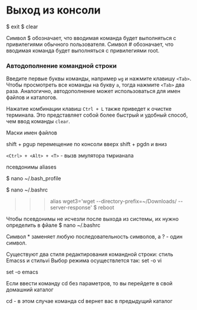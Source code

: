 # Выход из консоли
$ exit
$ clear

Символ $ обозначает, что вводимая команда будет выполняться с привилегиями обычного пользователя.
Символ # обозначает, что вводимая команда будет выполняться с привилегиями root.

### Автодополнение командной строки

Введите первые буквы команды, например `wg` и нажмите клавишу `<Tab>`. Чтобы просмотреть все команды на букву `a`, тогда нажмите `<Tab>` два раза. Аналогично, автодополнение может использоваться для имен файлов и каталогов.

Нажатие комбинации клавиш `Ctrl + L` также приведет к очистке терминала. Это представляет собой более быстрый и удобный способ, чем ввод команды `clear`.

Маски имен файлов

shift + pgup перемещение по консоли вверх
shift + pgdn и вниз

`<Ctrl> + <Alt> + <T>` - вызв эмулятора тмрианала

псевдонимы aliases

$ nano ~/.bash_profile

$ nano ~/.bashrc

>>> alias wget3='wget --directory-prefix=~/Downloads/ --server-response'
$ reboot

Чтобы псевдонимы не исчезли после выхода из системы, их нужно определить в фйале $ nano ~/.bashrc

Символ * заменяет любую последовательность символов, а ? - один символ.


Существуют два стиля редактирования командной строки: стиль Emacss и стильvi Выбор режима осуществлется так:
set -o vi

set -o emacs


Если ввести команду cd без параметров, то вы перейдете в свой домашний каталог

cd -
в этом случае команда cd вернет вас в предыдущий каталог
